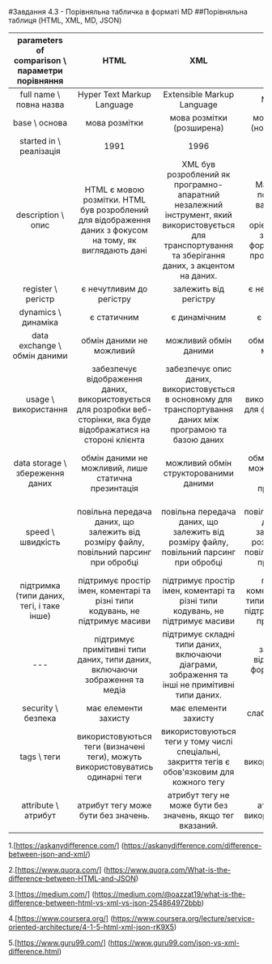 #Завдання 4.3 - Порівняльна табличка в форматі MD
##Порівняльна таблиця (HTML, XML, MD, JSON)


| parameters of comparison \ параметри порівняння 	|                                                         HTML                                                         	|                                                                          XML                                                                          	|                                                    MD                                                   	|                                                    JSON                                                     	|
|:------------------------------------------------:	|:--------------------------------------------------------------------------------------------------------------------:	|:-----------------------------------------------------------------------------------------------------------------------------------------------------:	|:-------------------------------------------------------------------------------------------------------:	|:-----------------------------------------------------------------------------------------------------------:	|
| full name \ повна назва                         	| Hyper Text Markup Language                                                                                           	| Extensible Markup Language                                                                                                                            	| Markdown                                                                                                	| JavaScript Object Notation                                                                                  	|
| base \ основа                                 	| мова розмітки                                                                                                        	| мова розмітки (розширена)                                                                                                                             	| мова розмітки (новий варіант)                                                                           	| JavaScript                                                                                                  	|
| started in \ реалізація                       	| 1991                                                                                                                 	| 1996                                                                                                                                                  	| 2004                                                                                                    	| 2002                                                                                                        	|
| description \ опис                            	| HTML є мовою розмітки. HTML був розроблений для відображення даних з фокусом на тому, як виглядають дані             	| XML був розроблений як програмно-апаратний незалежний інструмент, який використовується для транспортування та зберігання даних, з акцентом на даних. 	| Markdown це полегшений варіант мови розмітки, орієнтований на здійснення форматування в простому тексті 	| JSON це формат, створений за допомогою JavaScript.                                                          	|
| register \ регістр                              	| є нечутливим до регістру                                                                                             	| залежить від регістру                                                                                                                                 	| є нечутливим до регістру                                                                                	| залежить від регістру                                                                                       	|
| dynamics \ динаміка                             	| є статичним                                                                                                          	| є динамічним                                                                                                                                          	| є статичним                                                                                             	| є динамічним                                                                                                	|
| data exchange \ обмін даними                    	| обмін даними не можливий                                                                                             	| можливий обмін даними                                                                                                                                 	| обмін даними не можливий                                                                                	| можливий обмін даними                                                                                       	|
| usage \ використання                          	| забезпечує відображення даних, використовується для розробки веб-сторінки, яка буде відображатися на стороні клієнта 	| забезпечує опис даних, використовується в основному для транспортування даних між програмою та базою даних                                            	| широко використовується для форматування тексту                                                         	| використовується для представлення об'єктів (зазвичай використовується у веб -сервісах)                     	|
| data storage \ збереження даних                	| обмін даними не можливий, лише статична презинтація                                                                  	| можливий обмін структорованими даними                                                                                                                 	| обмін даними не можливий, лише статична презинтація                                                     	| можливий обмін даними, дані зберігаються як карта з парами ключових значень                                 	|
| speed \ швидкість                             	| повільна передача даних, що залежить від розміру файлу, повільний парсинг при обробці                                	| повільна передача даних, що залежить від розміру файлу, повільний парсинг при обробці                                                                 	| повільна передача даних, що залежить від розміру файлу, повільний парсинг при обробці                   	| швидка передача даних за рахунок передачі файлів малого розміру, швидкий парсинг при обробці JavaScript-том 	|
| підтримка (типи даних, тегі, і таке інше)        	| підтримує простір імен, коментарі та різні типи кодувань, не підтримує масиви                                        	| підтримує простір імен, коментарі та різні типи кодувань, не підтримує масиви                                                                         	| підтримує коментарі та різні типи кодувань, не підтримує масиви, простір імен                           	| не підтримує простір імен, підтримує масиви, та лише  кодування UTF-8                                       	|
|  ---                                           	| підтримує примітивні типи даних,  типи даних, включаючи  зображення та медіа                                         	| підтримує складні типи даних, включаючи діаграми, зображення та інші не примітивні типи даних.                                                        	| забезпечує відображення форматованого текст                                                             	| підтримує лише строки, числа, масиви, булеві та об'єкти, які можуть містити лише примітивні типи.           	|
| security \ безпека                            	| має елементи захисту                                                                                                 	| має елементи захисту                                                                                                                                  	| слабо захищений                                                                                         	| слабо захищений                                                                                             	|
| tags \ теги                                   	| використовуються теги (визначені теги), можуть використовуватись одинарні теги                                       	| використовуються теги у тому числі  спеціальні, закриття тегів є обов'язковим для кожного тегу                                                        	| тегі не використовуються                                                                                	| тегі не використовуються                                                                                    	|
| attribute \ атрибут                           	| атрибут тегу може бути без значень.                                                                                  	| атрибут тегу не може бути без значень, якщо тег вказаний.                                                                                             	| атрибути не використовуються                                                                            	| атрибути не використовуються                                                                                	|


1.[https://askanydifference.com/] (https://askanydifference.com/difference-between-json-and-xml/)

2.[https://www.quora.com/] (https://www.quora.com/What-is-the-difference-between-HTML-and-JSON)

3.[https://medium.com/] (https://medium.com/@oazzat19/what-is-the-difference-between-html-vs-xml-vs-json-254864972bbb)

4.[https://www.coursera.org/] (https://www.coursera.org/lecture/service-oriented-architecture/4-1-5-html-xml-json-rK9X5)

5.[https://www.guru99.com/] (https://www.guru99.com/json-vs-xml-difference.html)				